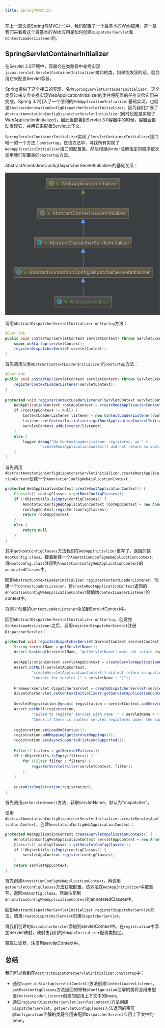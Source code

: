 ```yaml
---
title: Spring与MVC(二)
---
```


在上一篇文章[Spring与MVC(一)][1]中，我们配置了一个最基本的Web应用，这一章我们来看看这个最基本的Web应用是如何创建`DispatcherServlet`和`ContextLoaderListener`的。
<!-- more -->
## SpringServletContainerInitializer

在Servlet 3.0环境中，容器会在类路径中查找实现`javax.servlet.ServletContainerInitializer`接口的类，如果能发现的话，就会用它来配置Servlet容器。

Spring提供了这个接口的实现，名为`SpringServletContainerInitializer`，这个类反过来又会查找实现WebApplicationInitializer的类并将配置的任务交给它们来完成。Spring 3.2引入了一个便利的`WebApplicationInitializer`基础实现，也就是`AbstractAnnotationConfigDispatcherServletInitializer`。因为我们扩展了`AbstractAnnotationConfigDispatcherServletInitializer`(同时也就是实现了WebApplicationInitializer)，因此当部署到Servlet 3.0容器中的时候，容器会自动发现它，并用它来配置Servlet上下文。

`SpringServletContainerInitializer`实现了`ServletContainerInitializer`接口唯一的一个方法：`onStartup`。在该方法中，寻找所有实现了`WebApplicationInitializer`接口的配置类，然后根据`@Order`注解指定的顺序依次调用我们配置类的`onStartup`方法。

AbstractAnnotationConfigDispatcherServletInitializer的基础关系：

![AbstractAnnotationConfigDispatcherServletInitialize](media/AbstractAnnotationConfigDispatcherServletInitializer.png)


调用`AbstractDispatcherServletInitializer.onStartup`方法：

```java
@Override
public void onStartup(ServletContext servletContext) throws ServletException {
	super.onStartup(servletContext);
	registerDispatcherServlet(servletContext);
}
```

首先调用父类`AbstractContextLoaderInitializer`的`onStartup`方法：

```java
@Override
public void onStartup(ServletContext servletContext) throws ServletException {
	registerContextLoaderListener(servletContext);
}

protected void registerContextLoaderListener(ServletContext servletContext) {
	WebApplicationContext rootAppContext = createRootApplicationContext();
	if (rootAppContext != null) {
		ContextLoaderListener listener = new ContextLoaderListener(rootAppContext);
		listener.setContextInitializers(getRootApplicationContextInitializers());
		servletContext.addListener(listener);
	}
	else {
		logger.debug("No ContextLoaderListener registered, as " +
				"createRootApplicationContext() did not return an application context");
	}
}
```

首先调用`AbstractAnnotationConfigDispatcherServletInitializer.createRootApplicationContext`创建一个`AnnotationConfigWebApplicationContext`：

```java
protected WebApplicationContext createRootApplicationContext() {
	Class<?>[] configClasses = getRootConfigClasses();
	if (!ObjectUtils.isEmpty(configClasses)) {
		AnnotationConfigWebApplicationContext rootAppContext = new AnnotationConfigWebApplicationContext();
		rootAppContext.register(configClasses);
		return rootAppContext;
	}
	else {
		return null;
	}
}
```

其中`getRootConfigClasses`方法我们在`WebAppInitializer`重写了，返回的是`RootConfig.class`。接着新建一个`AnnotationConfigWebApplicationContext`，将`RootConfig.class`注册到`AnnotationConfigWebApplicationContext`的`annotatedClasses`中。

回到`AbstractContextLoaderInitializer.registerContextLoaderListener`，创建一个`ContextLoaderListener`，将`createRootApplicationContext`返回的`AnnotationConfigWebApplicationContext`赋值给`ContextLoaderListener`的context中。

将刚才创建的`ContextLoaderListener`添加到ServletContext中。

回到`AbstractDispatcherServletInitializer.onStartup`，创建完`ContextLoaderListener`之后，调用`registerDispatcherServlet`注册`DispatcherServlet`：

```java
protected void registerDispatcherServlet(ServletContext servletContext) {
	String servletName = getServletName();
	Assert.hasLength(servletName, "getServletName() must not return empty or null");

	WebApplicationContext servletAppContext = createServletApplicationContext();
	Assert.notNull(servletAppContext,
			"createServletApplicationContext() did not return an application " +
			"context for servlet [" + servletName + "]");

	FrameworkServlet dispatcherServlet = createDispatcherServlet(servletAppContext);
	dispatcherServlet.setContextInitializers(getServletApplicationContextInitializers());

	ServletRegistration.Dynamic registration = servletContext.addServlet(servletName, dispatcherServlet);
	Assert.notNull(registration,
			"Failed to register servlet with name '" + servletName + "'." +
			"Check if there is another servlet registered under the same name.");

	registration.setLoadOnStartup(1);
	registration.addMapping(getServletMappings());
	registration.setAsyncSupported(isAsyncSupported());

	Filter[] filters = getServletFilters();
	if (!ObjectUtils.isEmpty(filters)) {
		for (Filter filter : filters) {
			registerServletFilter(servletContext, filter);
		}
	}

	customizeRegistration(registration);
}
```

首先调用`getServletName()`方法，获取servletName，默认为"dispatcher"。

调用`AbstractAnnotationConfigDispatcherServletInitializer.createServletApplicationContext`，创建`AnnotationConfigWebApplicationContext`：

```java
protected WebApplicationContext createServletApplicationContext() {
	AnnotationConfigWebApplicationContext servletAppContext = new AnnotationConfigWebApplicationContext();
	Class<?>[] configClasses = getServletConfigClasses();
	if (!ObjectUtils.isEmpty(configClasses)) {
		servletAppContext.register(configClasses);
	}
	return servletAppContext;
}
```

首先创建`AnnotationConfigWebApplicationContext`。再调用`getServletConfigClasses`方法获取配置，该方法在`WebAppInitializer`中被重写，返回`WebConfig.class`。然后注册到`AnnotationConfigWebApplicationContext`的annotatedClasses中。

回到`AbstractDispatcherServletInitializer.registerDispatcherServlet`方法，调用`createDispatcherServlet`创建`DispatcherServlet`。

将我们创建的`DispatcherServlet`添加到servletContext中。在`registration`中添加Servlet映射，映射由我们的`WebAppInitializer`配置类指定。

获取过滤器，注册到servletContext中。

## 总结

我们可以看到在`AbstractDispatcherServletInitializer.onStartup`中：

- 通过`super.onStartup(servletContext)`方法创建`ContextLoaderListener`。`getRootConfigClasses`方法返回的带有`@Configuration`注解的类将会用来配置`ContextLoaderListener`创建的应用上下文中的bean。
- 通过`registerDispatcherServlet(servletContext)`方法创建`DispatcherServlet`。`getServletConfigClasses`方法返回的带有`@Configuration`注解的类将会用来配置`DispatcherServlet`应用上下文中的bean。

[1]: /articles/Spring/Spring与MVC(一).html


